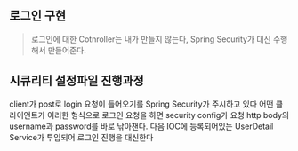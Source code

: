 ## 로그인 구현

>로그인에 대한 Cotnroller는 내가 만들지 않는다, Spring Security가 대신 수행해서 만들어준다.

## 시큐리티 설정파일 진행과정

client가 post로 login 요청이 들어오기를 Spring Security가 주시하고 있다
어떤 클라이언트가 이러한 형식으로 로그인 요청을 하면 security config가 요청 http body의 username과 password를 바로 낚아챈다.
다음 IOC에 등록되어있는 UserDetail Service가 투입되어 로그인 진행을 대신한다
